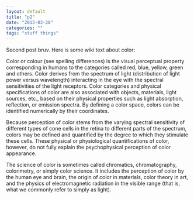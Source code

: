 ```yaml
---
layout: default
title: "p2"
date: "2013-03-28"
categories: ""
tags: "stuff things"
---
```

Second post bruv. Here is some wiki text about color:

Color or colour (see spelling differences) is the visual perceptual property corresponding in humans to the categories called red, blue, yellow, green and others. Color derives from the spectrum of light (distribution of light power versus wavelength) interacting in the eye with the spectral sensitivities of the light receptors. Color categories and physical specifications of color are also associated with objects, materials, light sources, etc., based on their physical properties such as light absorption, reflection, or emission spectra. By defining a color space, colors can be identified numerically by their coordinates.

Because perception of color stems from the varying spectral sensitivity of different types of cone cells in the retina to different parts of the spectrum, colors may be defined and quantified by the degree to which they stimulate these cells. These physical or physiological quantifications of color, however, do not fully explain the psychophysical perception of color appearance.

The science of color is sometimes called chromatics, chromatography, colorimetry, or simply color science. It includes the perception of color by the human eye and brain, the origin of color in materials, color theory in art, and the physics of electromagnetic radiation in the visible range (that is, what we commonly refer to simply as light).
